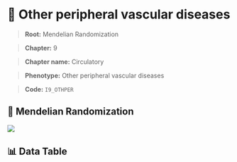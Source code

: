 # 🧪 Other peripheral vascular diseases

> **Root:** Mendelian Randomization

> **Chapter:** 9  

> **Chapter name:** Circulatory

> **Phenotype:** Other peripheral vascular diseases  

> **Code:** `I9_OTHPER`

## 🧬 Mendelian Randomization  

<img src="/MR/Figures/Forward/I9_OTHPER.png"/>

## 📊 Data Table

<CsvTableMRF src="/MR/Data/Forward/I9_OTHPER.csv"/>
